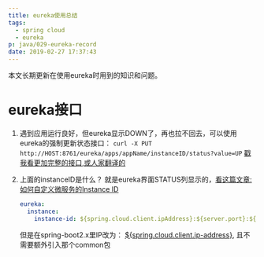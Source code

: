 ```yaml
---
title: eureka使用总结
tags:
  - spring cloud
  - eureka
p: java/029-eureka-record
date: 2019-02-27 17:37:43
---
```


本文长期更新在使用eureka时用到的知识和问题。

# eureka接口

1. 遇到应用运行良好，但eureka显示DOWN了，再也拉不回去，可以使用eureka的强制更新状态接口：
    `curl -X PUT http://HOST:8761/eureka/apps/appName/instanceID/status?value=UP`
    [戳我看更加完整的接口](https://github.com/Netflix/eureka/wiki/Eureka-REST-operations),[或人家翻译的](https://my.oschina.net/u/943746/blog/2248156)

2. 上面的instanceID是什么？
    就是eureka界面STATUS列显示的，[看这篇文章:如何自定义微服务的Instance ID](http://www.itmuch.com/spring-cloud-sum/eureka-instance-id/)
    ```yml
    eureka:
      instance:
        instance-id: ${spring.cloud.client.ipAddress}:${server.port}:${spring.cloud.client.hostname}:${spring.application.name}
    ```
    但是在spring-boot2.x里IP改为： [${spring.cloud.client.ip-address}](https://www.jianshu.com/p/5ad8317961b7), 且不需要额外引入那个common包
